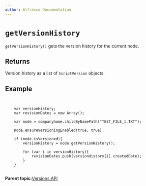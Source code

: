 ```yaml
---
author: Alfresco Documentation
---
```


# `getVersionHistory`

`getVersionHistory()` gets the version history for the current node.

## Returns

Version history as a list of `ScriptVersion` objects.

## Example

```


    var versionHistory;
    var revisionDates = new Array();

    var node = companyhome.childByNamePath("TEST_FILE_1.TXT");

    node.ensureVersioningEnabled(true, true);

    if (node.isVersioned){
        versionHistory = node.getVersionHistory();

        for (var i in versionHistory){
            revisionDates.push(versionHistory[i].createdDate);
        }
    }
      
```

**Parent topic:**[Versions API](../references/API-JS-Versions.md)

